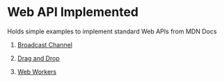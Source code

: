 # Web API Implemented

Holds simple examples to implement standard Web APIs from MDN Docs

1. [Broadcast Channel](https://baijudodhia.github.io/web-apis/broadcast-channel/)

1. [Drag and Drop](https://baijudodhia.github.io/web-apis/drag-n-drop/)

2. [Web Workers](https://baijudodhia.github.io/web-apis/web-workers/)